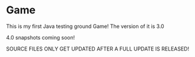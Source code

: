 # Game
This is my first Java testing ground Game!
The version of it is 3.0

4.0 snapshots coming soon!


SOURCE FILES ONLY GET UPDATED AFTER A FULL UPDATE IS RELEASED!


